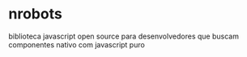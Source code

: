 # nrobots
biblioteca javascript open source para desenvolvedores que buscam componentes nativo com javascript puro
